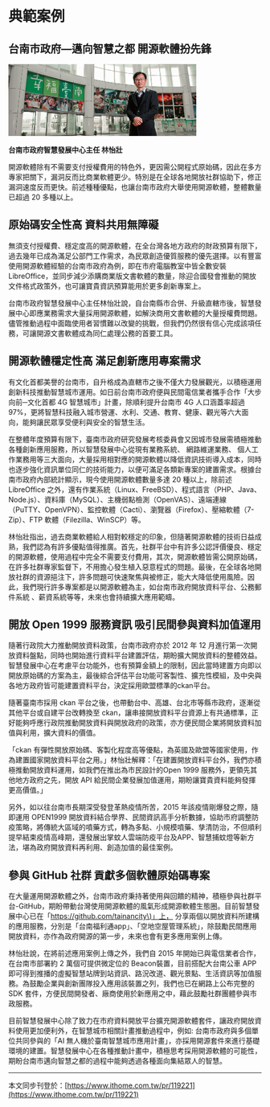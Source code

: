 # 典範案例

## 台南市政府—邁向智慧之都 開源軟體扮先鋒

![](/assets/vghtc-12.png)

**台南市政府智慧發展中心主任 林怡壯**

開源軟體除有不需要支付授權費用的特色外，更因需公開程式原始碼，因此在多方專家把關下，漏洞反而比商業軟體更少。特別是在全球各地開放社群協助下，修正漏洞速度反而更快。前述種種優點，也讓台南市政府大舉使用開源軟體，整體數量已超過 20 多種以上。

## 原始碼安全性高 資料共用無障礙

無須支付授權費、穩定度高的開源軟體，在全台灣各地方政府的財政預算有限下，過去幾年已成為滿足公部門工作需求，為民眾創造優質服務的優先選擇。以有豐富使用開源軟體經驗的台南市政府為例，即在市府電腦教室中皆全數安裝LibreOffice，並同步減少添購商業版文書軟體的數量，除迎合國發會推動的開放文件格式政策外，也可讓寶貴資訊預算能用於更多創新專案上。

台南市政府智慧發展中心主任林怡壯說，自台南縣市合併、升級直轄市後，智慧發展中心即應業務需求大量採用開源軟體，如解決商用文書軟體的大量授權費問題。儘管推動過程中面臨使用者習慣難以改變的挑戰，但我們仍然很有信心完成該項任務，可讓開源文書軟體成為同仁處理公務的首要工具。

## 開源軟體穩定性高 滿足創新應用專案需求

有文化首都美譽的台南市，自升格成為直轄市之後不僅大力發展觀光，以積極運用創新科技推動智慧城市運用。如日前台南市政府便與民間電信業者攜手合作「大步向前─文化首都 4G 智慧城市」計畫，除順利提升台南市 4G 人口涵蓋率超過 97%，更將智慧科技融入城市營運、水利、交通、教育、健康、觀光等六大面向，能夠讓民眾享受便利與安全的智慧生活。

在整體年度預算有限下，臺南市政府研究發展考核委員會又因城市發展需積極推動各種創新應用服務，所以智慧發展中心從現有業務系統、 網路維運業務、 個人工作業務用等三大面向，大量採用相對應的開源軟體以降低資訊技術導入成本，同時也逐步強化資訊單位同仁的技術能力，以便可滿足各類新專案的建置需求。根據台南市政府內部統計顯示，現今使用開源軟體數量多達 20 種以上，除前述 LibreOffice 之外，還有作業系統（Linux、FreeBSD）、程式語言（PHP、Java、Node.js）、資料庫（MySQL）、主機弱點檢測（OpenVAS）、遠端連線（PuTTY、OpenVPN）、監控軟體（Cacti）、瀏覽器（Firefox）、壓縮軟體（7-Zip）、FTP 軟體（Filezilla、WinSCP）等。

林怡壯指出，過去商業軟體給人相對較穩定的印象，但隨著開源軟體的技術日益成熟，我們認為有許多優點值得推廣。首先，社群平台中有許多公認評價優良、穩定的開源軟體，使用過程中完全不需要支付費用，其次，開源軟體皆需公開原始碼，在許多社群專家監督下，不用擔心發生植入惡意程式的問題。最後，在全球各地開放社群的資源挹注下，許多問題可快速聚焦與被修正，能大大降低使用風險。因此，我們現行許多專案都是以開源軟體為主，如台南市政府開放資料平台、公務郵件系統 、薪資系統等等，未來也會持續擴大應用範疇。

## 開放 Open 1999 服務資訊 吸引民間參與資料加值運用

隨著行政院大力推動開放資料政策，台南市政府亦於 2012 年 12 月進行第一次開放資料盤點，同時也開始進行資料平台建置評估，期盼擴大開放資料的整體效益。智慧發展中心在考慮平台功能外，也有預算金額上的限制，因此當時建置方向即以開放原始碼的方案為主，最後綜合評估平台功能可客製性、擴充性模組，及中央與各地方政府皆可能建置資料平台，決定採用歐盟標準的ckan平台。

隨著臺南市採用 ckan 平台之後，也帶動台中、高雄、台北市等縣市政府，逐漸從其他平台或自建平台改轉換至 ckan，讓串接開放資料平台資源上有共通標準，正好能夠呼應行政院推動開放資料與開放政府的政策，亦方便民間企業將開放資料加值與利用，擴大資料的價值。

「ckan 有彈性開放原始碼、客製化程度高等優點，為英國及歐盟等國家使用，作為建置國家開放資料平台之用。」林怡壯解釋：「在建置開放資料平台外，我們亦積極推動開放資料運用，如我們在推出為市民設計的Open 1999 服務外，更領先其他地方政府之先，開放 API 給民間企業發展加值運用，期盼讓寶貴資料能夠發揮更高價值。」

另外，如以往台南市長期深受發登革熱疫情所苦，2015 年該疫情剛爆發之際，隨即運用 OPEN1999 開放資料結合學界、民間資訊高手分析數據，協助市府調整防疫策略，將傳統大區域的噴藥方式，轉為多點、小規模噴藥、孳清防治，不但順利提早結束疫情高峰期，還發展出掌蚊人雲端防疫平台及APP、智慧捕蚊燈等新方法，堪為政府開放資料再利用、創造加值的最佳案例。

## 參與 GitHub 社群 貢獻多個軟體原始碼專案

在大量運用開源軟體之外，台南市政府秉持著使用與回饋的精神，積極參與社群平台-GitHub，期盼帶動台灣使用開源軟體的風氣形成開源軟體生態圈。目前智慧發展中心已在「[https://github.com/tainancity\)」上，](https://github.com/tainancity%29」上，) 分享兩個以開放資料所建構的應用服務，分別是「台南福利通app」、「空地空屋管理系統」，除鼓勵民間應用開放資料，亦作為政府開源的第一步，未來也會有更多應用案例上傳。

林怡壯說，在將前述應用案例上傳之外，我們自 2015 年開始已與電信業者合作，在台南市部署約 2 萬個可提供微定位的 Beacon裝置，目前搭配大台南公車 APP 即可得到推播的虛擬智慧站牌到站資訊、路況改道、觀光景點、生活資訊等加值服務。為鼓勵企業與創新團隊投入應用該裝置之列，我們也已在網路上公布完整的 SDK 套件，方便民間開發者、廠商使用於新應用之中，藉此鼓勵社群團體參與市政服務。

目前智慧發展中心除了致力在市府資料開放平台擴充開源軟體套件，讓政府開放資料使用更加便利外，在智慧城市相關計畫推動過程中，例如: 台南市政府與多個單位共同參與的「AI 無人機於臺南智慧城市應用計畫」，亦採用開源套件來進行基礎環境的建置。智慧發展中心在各種推動計畫中，積極思考採用開源軟體的可能性，期盼台南市邁向智慧之都的過程中能夠透過各種面向集結眾人的智慧。

---

本文同步刊登於：[https://www.ithome.com.tw/pr/119221](https://www.ithome.com.tw/pr/119221)

